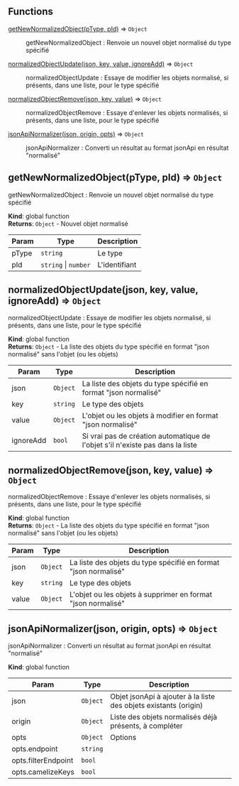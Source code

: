 ## Functions

<dl>
<dt><a href="#getNewNormalizedObject">getNewNormalizedObject(pType, pId)</a> ⇒ <code>Object</code></dt>
<dd><p>getNewNormalizedObject : Renvoie un nouvel objet normalisé du type spécifié</p>
</dd>
<dt><a href="#normalizedObjectUpdate">normalizedObjectUpdate(json, key, value, ignoreAdd)</a> ⇒ <code>Object</code></dt>
<dd><p>normalizedObjectUpdate : Essaye de modifier les objets normalisé, si présents, dans une liste, pour le type spécifié</p>
</dd>
<dt><a href="#normalizedObjectRemove">normalizedObjectRemove(json, key, value)</a> ⇒ <code>Object</code></dt>
<dd><p>normalizedObjectRemove : Essaye d&#39;enlever les objets normalisés, si présents, dans une liste, pour le type spécifié</p>
</dd>
<dt><a href="#jsonApiNormalizer">jsonApiNormalizer(json, origin, opts)</a> ⇒ <code>Object</code></dt>
<dd><p>jsonApiNormalizer : Converti un résultat au format jsonApi en résultat &quot;normalisé&quot;</p>
</dd>
</dl>

<a name="getNewNormalizedObject"></a>

## getNewNormalizedObject(pType, pId) ⇒ <code>Object</code>
getNewNormalizedObject : Renvoie un nouvel objet normalisé du type spécifié

**Kind**: global function  
**Returns**: <code>Object</code> - Nouvel objet normalisé  

| Param | Type | Description |
| --- | --- | --- |
| pType | <code>string</code> | Le type |
| pId | <code>string</code> \| <code>number</code> | L'identifiant |

<a name="normalizedObjectUpdate"></a>

## normalizedObjectUpdate(json, key, value, ignoreAdd) ⇒ <code>Object</code>
normalizedObjectUpdate : Essaye de modifier les objets normalisé, si présents, dans une liste, pour le type spécifié

**Kind**: global function  
**Returns**: <code>Object</code> - La liste des objets du type spécifié en format "json normalisé" sans l'objet (ou les objets)  

| Param | Type | Description |
| --- | --- | --- |
| json | <code>Object</code> | La liste des objets du type spécifié en format "json normalisé" |
| key | <code>string</code> | Le type des objets |
| value | <code>Object</code> | L'objet ou les objets à modifier en format "json normalisé" |
| ignoreAdd | <code>bool</code> | Si vrai pas de création automatique de l'objet s'il n'existe pas dans la liste |

<a name="normalizedObjectRemove"></a>

## normalizedObjectRemove(json, key, value) ⇒ <code>Object</code>
normalizedObjectRemove : Essaye d'enlever les objets normalisés, si présents, dans une liste, pour le type spécifié

**Kind**: global function  
**Returns**: <code>Object</code> - La liste des objets du type spécifié en format "json normalisé" sans l'objet (ou les objets)  

| Param | Type | Description |
| --- | --- | --- |
| json | <code>Object</code> | La liste des objets du type spécifié en format "json normalisé" |
| key | <code>string</code> | Le type des objets |
| value | <code>Object</code> | L'objet ou les objets à supprimer en format "json normalisé" |

<a name="jsonApiNormalizer"></a>

## jsonApiNormalizer(json, origin, opts) ⇒ <code>Object</code>
jsonApiNormalizer : Converti un résultat au format jsonApi en résultat "normalisé"

**Kind**: global function  

| Param | Type | Description |
| --- | --- | --- |
| json | <code>Object</code> | Objet jsonApi à ajouter à la liste des objets existants (origin) |
| origin | <code>Object</code> | Liste des objets normalisés déjà présents, à compléter |
| opts | <code>Object</code> | Options |
| opts.endpoint | <code>string</code> |  |
| opts.filterEndpoint | <code>bool</code> |  |
| opts.camelizeKeys | <code>bool</code> |  |


